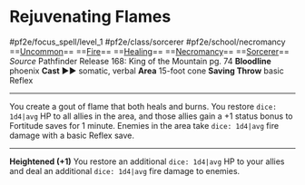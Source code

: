 # Rejuvenating Flames
#pf2e/focus_spell/level_1 #pf2e/class/sorcerer #pf2e/school/necromancy 
==[Uncommon](Uncommon.md)== ==[Fire](Fire.md)== ==[Healing](Healing.md)== ==[Necromancy](Necromancy.md)== ==[Sorcerer](Sorcerer.md)==
*Source* Pathfinder Release 168: King of the Mountain pg. 74
**Bloodline** phoenix
**Cast** ►► somatic, verbal
**Area** 15-foot cone
**Saving Throw** basic Reflex

---
You create a gout of flame that both heals and burns. You restore `dice: 1d4|avg` HP to all allies in the area, and those allies gain a +1 status bonus to Fortitude saves for 1 minute. Enemies in the area take `dice: 1d4|avg` fire damage with a basic Reflex save.

<hr>

**Heightened (+1)** You restore an additional `dice: 1d4|avg` HP to your allies and deal an additional `dice: 1d4|avg` fire damage to enemies.